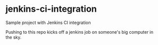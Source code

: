 # jenkins-ci-integration
Sample project with Jenkins CI integration

Pushing to this repo kicks off a jenkins job on someone's big computer in the sky.
